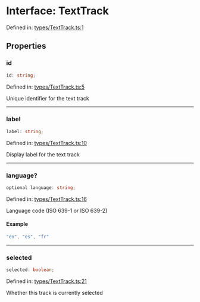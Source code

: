 # Interface: TextTrack

Defined in: [types/TextTrack.ts:1](https://github.com/TheWidlarzGroup/react-native-video/blob/f9ee42c2a80c20dca2b87dac6bcb2898c1a425c5/packages/react-native-video/src/core/types/TextTrack.ts#L1)

## Properties

### id

```ts
id: string;
```

Defined in: [types/TextTrack.ts:5](https://github.com/TheWidlarzGroup/react-native-video/blob/f9ee42c2a80c20dca2b87dac6bcb2898c1a425c5/packages/react-native-video/src/core/types/TextTrack.ts#L5)

Unique identifier for the text track

***

### label

```ts
label: string;
```

Defined in: [types/TextTrack.ts:10](https://github.com/TheWidlarzGroup/react-native-video/blob/f9ee42c2a80c20dca2b87dac6bcb2898c1a425c5/packages/react-native-video/src/core/types/TextTrack.ts#L10)

Display label for the text track

***

### language?

```ts
optional language: string;
```

Defined in: [types/TextTrack.ts:16](https://github.com/TheWidlarzGroup/react-native-video/blob/f9ee42c2a80c20dca2b87dac6bcb2898c1a425c5/packages/react-native-video/src/core/types/TextTrack.ts#L16)

Language code (ISO 639-1 or ISO 639-2)

#### Example

```ts
"en", "es", "fr"
```

***

### selected

```ts
selected: boolean;
```

Defined in: [types/TextTrack.ts:21](https://github.com/TheWidlarzGroup/react-native-video/blob/f9ee42c2a80c20dca2b87dac6bcb2898c1a425c5/packages/react-native-video/src/core/types/TextTrack.ts#L21)

Whether this track is currently selected
